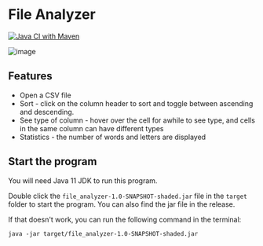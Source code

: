 # File Analyzer

[![Java CI with Maven](https://github.com/LimJunxue/file_analyzer/actions/workflows/maven-publish.yml/badge.svg)](https://github.com/LimJunxue/file_analyzer/actions/workflows/maven-publish.yml)

![image](https://github.com/LimJunxue/file_analyzer/assets/60027105/628c3b6d-3b12-4d38-a815-21bc4057de31)

## Features
- Open a CSV file
- Sort - click on the column header to sort and toggle between ascending and descending.
- See type of column - hover over the cell for awhile to see type, and cells in the same column can have different types
- Statistics - the number of words and letters are displayed

## Start the program

You will need Java 11 JDK to run this program. 

Double click the `file_analyzer-1.0-SNAPSHOT-shaded.jar` file in the `target` folder to start the program. 
You can also find the jar file in the release.

If that doesn't work, you can run the following command in the terminal:

```
java -jar target/file_analyzer-1.0-SNAPSHOT-shaded.jar
```
